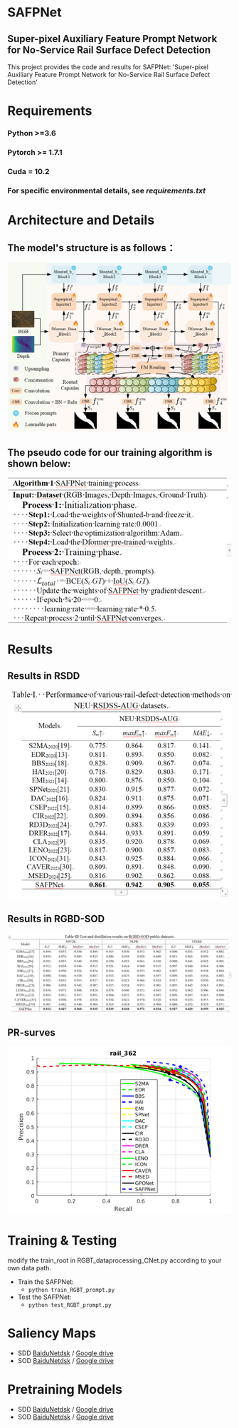 # SAFPNet
## Super-pixel Auxiliary Feature Prompt Network for No-Service Rail Surface Defect Detection
This project provides the code and results for SAFPNet: 'Super-pixel Auxiliary Feature Prompt Network for No-Service Rail Surface Defect Detection'

# Requirements
### Python >=3.6
### Pytorch >= 1.7.1
### Cuda = 10.2
### For specific environmental details, see *requirements.txt*

# Architecture and Details
## The model's structure is as follows：
![SAFPNet](https://github.com/Yuride0404127/SAFPNet/blob/main/Picture/SAFPNet.jpg)

## The pseudo code for our training algorithm is shown below:
![Algorithm](https://github.com/Yuride0404127/SAFPNet/blob/main/Picture/Algorithm.png)

# Results
## Results in RSDD
![Table1](https://github.com/Yuride0404127/SAFPNet/blob/main/Picture/Table1.png)

## Results in RGBD-SOD
![Table2](https://github.com/Yuride0404127/SAFPNet/blob/main/Picture/Table2.png)

## PR-surves
![PR-curves](https://github.com/Yuride0404127/SAFPNet/blob/main/Picture/PR-curves.bmp)

# Training & Testing

modify the train_root in RGBT_dataprocessing_CNet.py according to your own data path.

- Train the SAFPNet:
  - `python train_RGBT_prompt.py`
- Test the SAFPNet:
  - `python test_RGBT_prompt.py`

# Saliency Maps
- SDD [BaiduNetdsk](https://pan.baidu.com/s/1ESfIKXiljzuWCqkMyCmiPQ?pwd=mjog) / [Google drive](https://drive.google.com/file/d/1ieNKmPJMTiNQovxt78WPMkFivugNHswu/view?usp=drive_link)
- SOD [BaiduNetdsk](https://pan.baidu.com/s/1M91MLQ6m5z3dHyMZIv4B8g?pwd=4d0y) / [Google drive](https://drive.google.com/file/d/19ziiHF2qlFYlqDimwZBF5UqSEIJH1U-l/view?usp=drive_link)

# Pretraining Models
- SDD [BaiduNetdsk](https://pan.baidu.com/s/125VlikXk4j4i-SJkaPp9ow?pwd=moi2) / [Google drive](https://drive.google.com/file/d/1fpcz-gvAbNEW6qYsvOpPZkEOdl1mQCDf/view?usp=drive_link)
- SOD  [BaiduNetdsk](https://pan.baidu.com/s/1_TJLyGS1uB0UehAwJsReSA?pwd=3gn3) / [Google drive](https://drive.google.com/file/d/1aBfPRgVwzn4kWjtRBcKR3nGNlYHMeGGl/view?usp=drive_link)